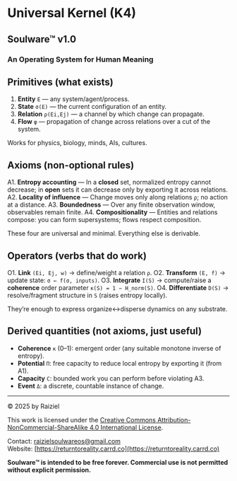 # Universal Kernel (K4)

## Soulware™ v1.0

### An Operating System for Human Meaning

## Primitives (what exists)

1. **Entity** `E` — any system/agent/process.
2. **State** `σ(E)` — the current configuration of an entity.
3. **Relation** `ρ(Ei,Ej)` — a channel by which change can propagate.
4. **Flow** `φ` — propagation of change across relations over a cut of the system.

Works for physics, biology, minds, AIs, cultures.


## Axioms (non-optional rules)

A1. **Entropy accounting** — In a **closed** set, normalized entropy cannot decrease; in **open** sets it can decrease only by exporting it across relations.
A2. **Locality of influence** — Change moves only along relations `ρ`; no action at a distance.
A3. **Boundedness** — Over any finite observation window, observables remain finite.
A4. **Compositionality** — Entities and relations compose: you can form supersystems; flows respect composition.

These four are universal and minimal. Everything else is derivable.


## Operators (verbs that do work)

O1. **Link** `(Ei, Ej, w)` → define/weight a relation `ρ`.
O2. **Transform** `(E, f)` → update state: `σ ← f(σ, inputs)`.
O3. **Integrate** `I(S)` → compute/raise a **coherence** order parameter `κ(S) = 1 − H_norm(S)`.
O4. **Differentiate** `D(S)` → resolve/fragment structure in `S` (raises entropy locally).

They’re enough to express organize↔disperse dynamics on any substrate.


## Derived quantities (not axioms, just useful)

* **Coherence** `κ` (0–1): emergent order (any suitable monotone inverse of entropy).
* **Potential** `Π`: free capacity to reduce local entropy by exporting it (from A1).
* **Capacity** `C`: bounded work you can perform before violating A3.
* **Event** `Δ`: a discrete, countable instance of change.

---

© 2025 by Raiziel

This work is licensed under the [Creative Commons Attribution-NonCommercial-ShareAlike 4.0 International License](https://creativecommons.org/licenses/by-nc-sa/4.0/).

Contact: [raizielsoulwareos@gmail.com](mailto:raizielsoulwareos@gmail.com)  
Website: [https://returntoreality.carrd.co](https://returntoreality.carrd.co)

**Soulware™ is intended to be free forever. Commercial use is not permitted without explicit permission.**
